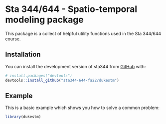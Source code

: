 
# Sta 344/644 - Spatio-temporal modeling package

<!-- badges: start -->
<!-- badges: end -->

This package is a collect of helpful utility functions used in the Sta 344/644 course.

## Installation

You can install the development version of sta344 from [GitHub](https://github.com/) with:

``` r
# install.packages("devtools")
devtools::install_github("sta344-644-fa22/dukestm")
```

## Example

This is a basic example which shows you how to solve a common problem:

``` r
library(dukestm)
```

